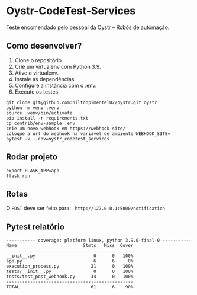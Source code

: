 # Oystr-CodeTest-Services

Teste encomendado pelo pessoal da Oystr – Robôs de automação.

## Como desenvolver?

1. Clone o repositório.
2. Crie um virtualenv com Python 3.9.
3. Ative o virtualenv.
4. Instale as dependências.
5. Configure a instância com o .env.
6. Execute os testes.

```console
git clone git@github.com:niltonpimentel02/oystr.git oystr
python -m venv .venv
source .venv/bin/activate
pip install -r requirements.txt
cp contrib/env-sample .env
crie um novo webhook em https://webhook.site/
coloque a url do webhook na variável de ambiente WEBHOOK_SITE=
pytest -v --cov=oystr_codetest_services
```

## Rodar projeto

```console
export FLASK_APP=app
flask run
```

## Rotas

O `POST` deve ser feito para: ` http://127.0.0.1:5000/notification`

## Pytest relatório

```console
----------- coverage: platform linux, python 3.9.0-final-0 -----------
Name                         Stmts   Miss  Cover
------------------------------------------------
__init__.py                      0      0   100%
app.py                           6      6     0%
execution_process.py            21      0   100%
tests/__init__.py                0      0   100%
tests/test_post_webhook.py      34      0   100%
------------------------------------------------
TOTAL                           61      6    90%
```
